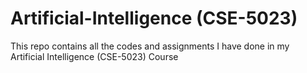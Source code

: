 # Artificial-Intelligence (CSE-5023)

This repo contains all the codes and assignments I have done in my Artificial Intelligence (CSE-5023) Course
